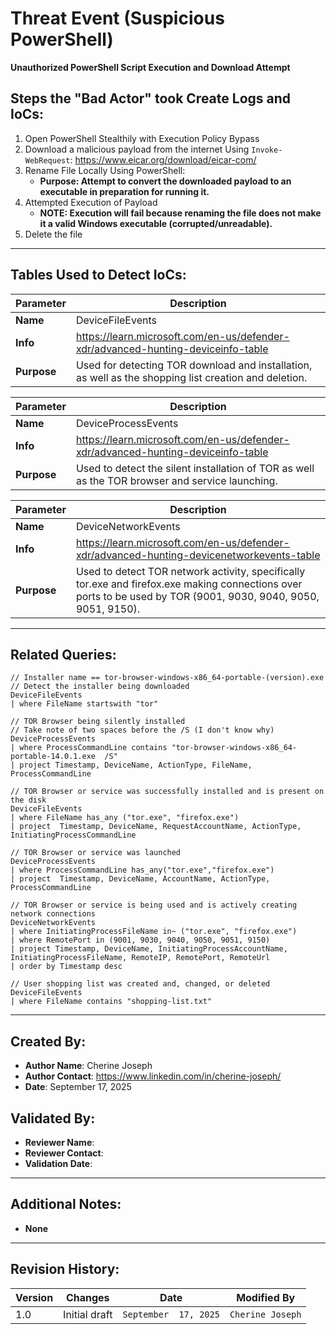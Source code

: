 # Threat Event (Suspicious PowerShell)
**Unauthorized PowerShell Script Execution and Download Attempt**

## Steps the "Bad Actor" took Create Logs and IoCs:
1. Open PowerShell Stealthily with Execution Policy Bypass
2. Download a malicious payload from the internet Using ```Invoke-WebRequest```: https://www.eicar.org/download/eicar-com/
3. Rename File Locally Using PowerShell:
   - **Purpose: Attempt to convert the downloaded payload to an executable in preparation for running it.**
4. Attempted Execution of Payload
   - **NOTE: Execution will fail because renaming the file does not make it a valid Windows executable (corrupted/unreadable).**
5. Delete the file

---

## Tables Used to Detect IoCs:
| **Parameter**       | **Description**                                                              |
|---------------------|------------------------------------------------------------------------------|
| **Name**| DeviceFileEvents|
| **Info**|https://learn.microsoft.com/en-us/defender-xdr/advanced-hunting-deviceinfo-table|
| **Purpose**| Used for detecting TOR download and installation, as well as the shopping list creation and deletion. |

| **Parameter**       | **Description**                                                              |
|---------------------|------------------------------------------------------------------------------|
| **Name**| DeviceProcessEvents|
| **Info**|https://learn.microsoft.com/en-us/defender-xdr/advanced-hunting-deviceinfo-table|
| **Purpose**| Used to detect the silent installation of TOR as well as the TOR browser and service launching.|

| **Parameter**       | **Description**                                                              |
|---------------------|------------------------------------------------------------------------------|
| **Name**| DeviceNetworkEvents|
| **Info**|https://learn.microsoft.com/en-us/defender-xdr/advanced-hunting-devicenetworkevents-table|
| **Purpose**| Used to detect TOR network activity, specifically tor.exe and firefox.exe making connections over ports to be used by TOR (9001, 9030, 9040, 9050, 9051, 9150).|

---

## Related Queries:
```kql
// Installer name == tor-browser-windows-x86_64-portable-(version).exe
// Detect the installer being downloaded
DeviceFileEvents
| where FileName startswith "tor"

// TOR Browser being silently installed
// Take note of two spaces before the /S (I don't know why)
DeviceProcessEvents
| where ProcessCommandLine contains "tor-browser-windows-x86_64-portable-14.0.1.exe  /S"
| project Timestamp, DeviceName, ActionType, FileName, ProcessCommandLine

// TOR Browser or service was successfully installed and is present on the disk
DeviceFileEvents
| where FileName has_any ("tor.exe", "firefox.exe")
| project  Timestamp, DeviceName, RequestAccountName, ActionType, InitiatingProcessCommandLine

// TOR Browser or service was launched
DeviceProcessEvents
| where ProcessCommandLine has_any("tor.exe","firefox.exe")
| project  Timestamp, DeviceName, AccountName, ActionType, ProcessCommandLine

// TOR Browser or service is being used and is actively creating network connections
DeviceNetworkEvents
| where InitiatingProcessFileName in~ ("tor.exe", "firefox.exe")
| where RemotePort in (9001, 9030, 9040, 9050, 9051, 9150)
| project Timestamp, DeviceName, InitiatingProcessAccountName, InitiatingProcessFileName, RemoteIP, RemotePort, RemoteUrl
| order by Timestamp desc

// User shopping list was created and, changed, or deleted
DeviceFileEvents
| where FileName contains "shopping-list.txt"
```

---

## Created By:
- **Author Name**: Cherine Joseph
- **Author Contact**: https://www.linkedin.com/in/cherine-joseph/
- **Date**: September 17, 2025

## Validated By:
- **Reviewer Name**: 
- **Reviewer Contact**: 
- **Validation Date**: 

---

## Additional Notes:
- **None**

---

## Revision History:
| **Version** | **Changes**                   | **Date**         | **Modified By**   |
|-------------|-------------------------------|------------------|-------------------|
| 1.0         | Initial draft                  | `September  17, 2025`  | `Cherine Joseph`   
